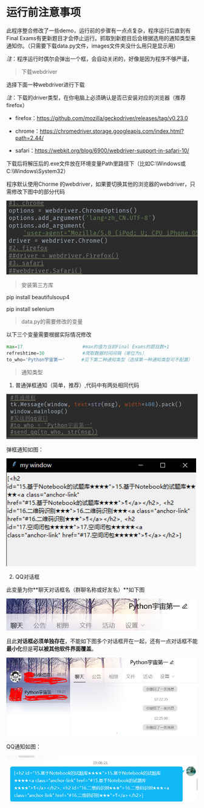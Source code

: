 # 运行前注意事项

此程序整合修改了一些demo，运行前的步骤有一点点复杂，程序运行后直到有Final Exams有更新题目才会停止运行。抓取到新题目后会根据选用的通知类型来通知你。（只需要下载data.py文件，images文件夹没什么用只是显示用）

*注*：程序运行时偶尔会弹出一个框，会自动关闭的，好像是因为程序不够严谨，



> 下载webdriver

选择下面一种webdriver进行下载

*注*：下载的driver类型，在你电脑上必须确认是否已安装对应的浏览器（推荐firefox）

- firefox：https://github.com/mozilla/geckodriver/releases/tag/v0.23.0

- chrome：https://chromedriver.storage.googleapis.com/index.html?path=2.44/
- safari：https://webkit.org/blog/6900/webdriver-support-in-safari-10/

下载后将解压后的.exe文件放在环境变量Path里路径下（比如C:\Windows或C:\Windows\System32）

程序默认使用Chorme 的webdriver，如果要切换其他的浏览器的webdriver，只需修改下图中的部分代码

<img src="https://github.com/LJP-Perfect/selenium-python/raw/master/images/config.PNG" alt="mole" style="max-width:100%;">



> 安装第三方库

pip install beautifulsoup4

pip install selenium



> data.py的需要修改的变量

以下三个变量需要根据实际情况修改

```python
max=17						#max的值为当前Final Exams的题目数+1   
refreshtime=30				#爬取数据时间间隔（单位为s）
to_who='Python宇宙第一'		 #见下第二种通知类型（选择第一种通知类型可不配置）
```



> 通知类型

1. 普通弹框通知（简单，推荐）,代码中有两处相同代码

<img src="https://github.com/LJP-Perfect/selenium-python/raw/master/images/change.png" alt="mole" style="max-width:100%;">

弹框通知如图：

<img src="https://github.com/LJP-Perfect/selenium-python/raw/master/images/common.png" alt="mole" style="max-width:100%;">

2. QQ对话框

此变量为你**聊天对话框名（群聊名称或好友名）**如下图

<img src="https://github.com/LJP-Perfect/selenium-python/raw/master/images/one.png" alt="mole" style="max-width:100%;">



且此**对话框必须单独存在**，不能如下图多个对话框开在一起，还有一点对话框不能**最小化**但是**可以被其他软件界面覆盖**。

<img src="https://github.com/LJP-Perfect/selenium-python/raw/master/images/two.png" alt="mole" style="max-width:100%;">

QQ通知如图：

<img src="https://github.com/LJP-Perfect/selenium-python/raw/master/images/qq.png" alt="mole" style="max-width:100%;">